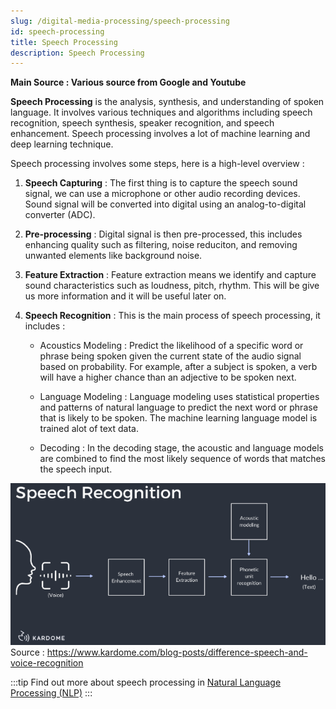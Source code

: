 ```yaml
---
slug: /digital-media-processing/speech-processing
id: speech-processing
title: Speech Processing
description: Speech Processing
---
```


**Main Source : Various source from Google and Youtube**

**Speech Processing** is the analysis, synthesis, and understanding of spoken language. It involves various techniques and algorithms including speech recognition, speech synthesis, speaker recognition, and speech enhancement. Speech processing involves a lot of machine learning and deep learning technique.

Speech processing involves some steps, here is a high-level overview :

1. **Speech Capturing** : The first thing is to capture the speech sound signal, we can use a microphone or other audio recording devices. Sound signal will be converted into digital using an analog-to-digital converter (ADC).

2. **Pre-processing** : Digital signal is then pre-processed, this includes enhancing quality such as filtering, noise reduciton, and removing unwanted elements like background noise.

3. **Feature Extraction** : Feature extraction means we identify and capture sound characteristics such as loudness, pitch, rhythm. This will be give us more information and it will be useful later on.

4. **Speech Recognition** : This is the main process of speech processing, it includes :

   - Acoustics Modeling : Predict the likelihood of a specific word or phrase being spoken given the current state of the audio signal based on probability. For example, after a subject is spoken, a verb will have a higher chance than an adjective to be spoken next.

   - Language Modeling : Language modeling uses statistical properties and patterns of natural language to predict the next word or phrase that is likely to be spoken. The machine learning language model is trained alot of text data.

   - Decoding : In the decoding stage, the acoustic and language models are combined to find the most likely sequence of words that matches the speech input.

![Flowchart of speech processing and a sound signal is identified as hello](./speech-recognition.png)  
Source : https://www.kardome.com/blog-posts/difference-speech-and-voice-recognition

:::tip
Find out more about speech processing in [Natural Language Processing (NLP)](/deep-learning/natural-language-processing)
:::
